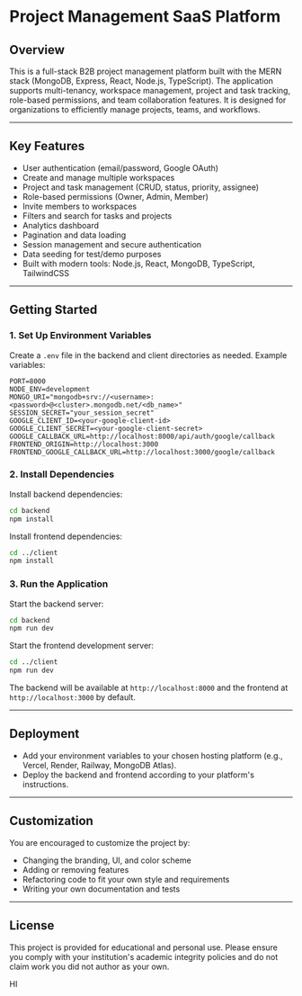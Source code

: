 # Project Management SaaS Platform

## Overview

This is a full-stack B2B project management platform built with the MERN stack (MongoDB, Express, React, Node.js, TypeScript). The application supports multi-tenancy, workspace management, project and task tracking, role-based permissions, and team collaboration features. It is designed for organizations to efficiently manage projects, teams, and workflows.

---

## Key Features

- User authentication (email/password, Google OAuth)
- Create and manage multiple workspaces
- Project and task management (CRUD, status, priority, assignee)
- Role-based permissions (Owner, Admin, Member)
- Invite members to workspaces
- Filters and search for tasks and projects
- Analytics dashboard
- Pagination and data loading
- Session management and secure authentication
- Data seeding for test/demo purposes
- Built with modern tools: Node.js, React, MongoDB, TypeScript, TailwindCSS

---

## Getting Started

### 1. Set Up Environment Variables

Create a `.env` file in the backend and client directories as needed. Example variables:

```plaintext
PORT=8000
NODE_ENV=development
MONGO_URI="mongodb+srv://<username>:<password>@<cluster>.mongodb.net/<db_name>"
SESSION_SECRET="your_session_secret"
GOOGLE_CLIENT_ID=<your-google-client-id>
GOOGLE_CLIENT_SECRET=<your-google-client-secret>
GOOGLE_CALLBACK_URL=http://localhost:8000/api/auth/google/callback
FRONTEND_ORIGIN=http://localhost:3000
FRONTEND_GOOGLE_CALLBACK_URL=http://localhost:3000/google/callback
```

### 2. Install Dependencies

Install backend dependencies:
```bash
cd backend
npm install
```

Install frontend dependencies:
```bash
cd ../client
npm install
```

### 3. Run the Application

Start the backend server:
```bash
cd backend
npm run dev
```

Start the frontend development server:
```bash
cd ../client
npm run dev
```

The backend will be available at `http://localhost:8000` and the frontend at `http://localhost:3000` by default.

---

## Deployment

- Add your environment variables to your chosen hosting platform (e.g., Vercel, Render, Railway, MongoDB Atlas).
- Deploy the backend and frontend according to your platform's instructions.

---

## Customization

You are encouraged to customize the project by:
- Changing the branding, UI, and color scheme
- Adding or removing features
- Refactoring code to fit your own style and requirements
- Writing your own documentation and tests

---

## License

This project is provided for educational and personal use. Please ensure you comply with your institution's academic integrity policies and do not claim work you did not author as your own.

HI